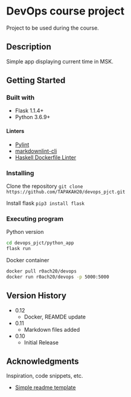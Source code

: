 # DevOps course project

Project to be used during the course.

## Description

Simple app displaying current time in MSK.

## Getting Started

### Built with

* Flask 1.1.4+
* Python 3.6.9+

#### Linters

* [Pylint](https://www.pylint.org/)
* [markdownlint-cli](https://github.com/igorshubovych/markdownlint-cli)
* [Haskell Dockerfile Linter](https://github.com/hadolint/hadolint)

### Installing

Clone the repository
`git clone https://github.com/TAPAKAH20/devops_pjct.git`

Install flask
`pip3 install flask`

### Executing program

Python version

``` Bash
cd devops_pjct/python_app
flask run
```

Docker container

``` Bash
docker pull r0ach20/devops
docker run r0ach20/devops -p 5000:5000
```

## Version History

* 0.12
    * Docker, REAMDE update
* 0.11
    * Markdown files added
* 0.10
    * Initial Release

## Acknowledgments

Inspiration, code snippets, etc.

* [Simple readme template](https://gist.github.com/DomPizzie/7a5ff55ffa9081f2de27c315f5018afc)
